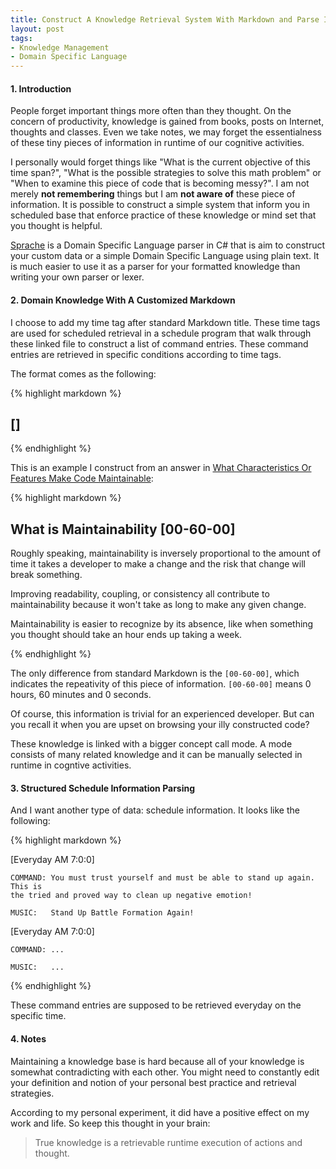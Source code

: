 ```yaml
---
title: Construct A Knowledge Retrieval System With Markdown and Parse It with Sprache
layout: post
tags:
- Knowledge Management
- Domain Specific Language
---
```


#### 1. Introduction

People forget important things more often than they thought. On the concern of
productivity, knowledge is gained from books, posts on Internet, thoughts and
classes. Even we take notes, we may forget the essentialness of these tiny
pieces of information in runtime of our cognitive activities.

I personally would forget things like "What is the current objective of this
time span?", "What is the possible strategies to solve this math problem" or
"When to examine this piece of code that is becoming messy?". I am not merely
**not remembering** things but I am **not aware of** these piece of information.
It is possible to construct a simple system that inform you in scheduled base
that enforce practice of these knowledge or mind set that you thought is
helpful.

[Sprache] is a Domain Specific Language parser in C# that is aim to construct
your custom data or a simple Domain Specific Language using plain text. It is
much easier to use it as a parser for your formatted knowledge than writing your
own parser or lexer.

#### 2. Domain Knowledge With A Customized Markdown

I choose to add my time tag after standard Markdown title. These time tags are
used for scheduled retrieval in a schedule program that walk through these
linked file to construct a list of command entries. These command entries are
retrieved in specific conditions according to time tags.

The format comes as the following:

{% highlight markdown %}

## <title-of-a-piece-of-knowledge> [<time-for-necessary-retrieval>]

<paragraphs-that-follow-after>

{% endhighlight %}

This is an example I construct from an answer in [What Characteristics Or
Features Make Code Maintainable]:

{% highlight markdown %}

## What is Maintainability [00-60-00]

Roughly speaking, maintainability is inversely proportional to the amount of
time it takes a developer to make a change and the risk that change will
break something.

Improving readability, coupling, or consistency all contribute to
maintainability because it won't take as long to make any given change.

Maintainability is easier to recognize by its absence, like when something
you thought should take an hour ends up taking a week.

{% endhighlight %}

The only difference from standard Markdown is the ``[00-60-00]``, which
indicates the repeativity of this piece of information. ``[00-60-00]`` means 0
hours, 60 minutes and 0 seconds.

Of course, this information is trivial for an experienced developer. But can you
recall it when you are upset on browsing your illy constructed code?

These knowledge is linked with a bigger concept call mode. A mode consists of
many related knowledge and it can be manually selected in runtime in cogntive
activities.

#### 3. Structured Schedule Information Parsing

And I want another type of data: schedule information. It looks like the
following:

{% highlight markdown %}

[Everyday AM 7:0:0]

    COMMAND: You must trust yourself and must be able to stand up again. This is
    the tried and proved way to clean up negative emotion!

    MUSIC:   Stand Up Battle Formation Again!

[Everyday AM 7:0:0]

    COMMAND: ...

    MUSIC:   ...

{% endhighlight %}

These command entries are supposed to be retrieved everyday on the specific
time.

#### 4. Notes

Maintaining a knowledge base is hard because all of your knowledge is somewhat
contradicting with each other. You might need to constantly edit your definition
and notion of your personal best practice and retrieval strategies.

According to my personal experiment, it did have a positive effect on my work
and life. So keep this thought in your brain:

> True knowledge is a retrievable runtime execution of actions and thought.

[Sprache]: https://github.com/sprache/Sprache

[What Characteristics Or Features Make Code Maintainable]: http://programmers.what-characteristics-or-features-make-code-maintainable/questions/134855/what-characteristics-or-features-make-code-maintainable

